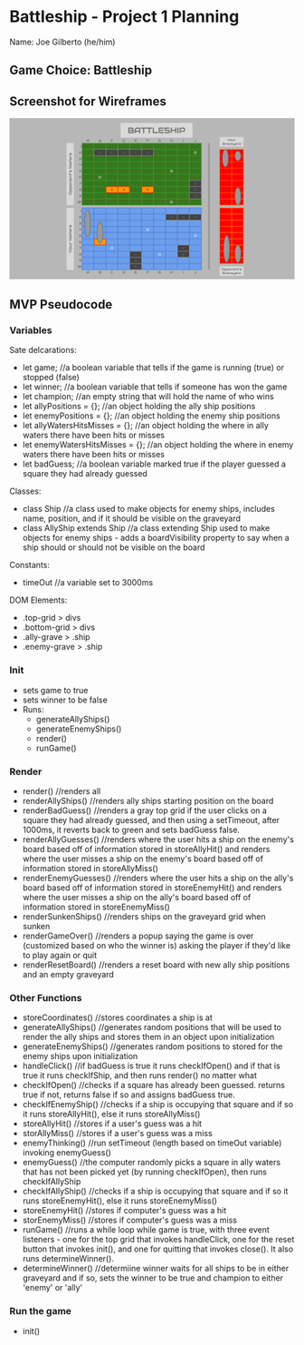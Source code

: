 # Battleship - Project 1 Planning
Name: Joe Gilberto (he/him)
## Game Choice: Battleship
## Screenshot for Wireframes
![images for demonstration purposes](../assets/BattleshipWireFrame.png)
## MVP Pseudocode

### Variables
Sate delcarations: 
- let game; //a boolean variable that tells if the game is running (true) or stopped (false)
- let winner; //a boolean variable that tells if someone has won the game
- let champion; //an empty string that will hold the name of who wins
- let allyPositions = {}; //an object holding the ally ship positions
- let enemyPositions = {}; //an object holding the enemy ship positions
- let allyWatersHitsMisses = {}; //an object holding the where in ally waters there have been hits or misses
- let enemyWatersHitsMisses = {}; //an object holding the where in enemy waters there have been hits or misses
- let badGuess; //a boolean variable marked true if the player guessed a square they had already guessed

Classes:
- class Ship //a class used to make objects for enemy ships, includes name, position, and if it should be visible on the graveyard
- class AllyShip extends Ship //a class extending Ship used to make objects for enemy ships - adds a boardVisibility property to say when a ship should or should not be visible on the board

Constants:
- timeOut //a variable set to 3000ms

DOM Elements:
- .top-grid > divs
- .bottom-grid > divs
- .ally-grave > .ship
- .enemy-grave > .ship

### Init
- sets game to true
- sets winner to be false
- Runs:
    - generateAllyShips()
    - generateEnemyShips()
    - render()
    - runGame()

### Render
- render() //renders all
- renderAllyShips() //renders ally ships starting position on the board
- renderBadGuess() //renders a gray top grid if the user clicks on a square they had already guessed, and then using a setTimeout, after 1000ms, it reverts back to green and sets badGuess false.
- renderAllyGuesses() //renders where the user hits a ship on the enemy's board based off of information stored in storeAllyHit() and renders where the user misses a ship on the enemy's board based off of information stored in storeAllyMiss()
- renderEnemyGuesses() //renders where the user hits a ship on the ally's board based off of information stored in storeEnemyHit() and renders where the user misses a ship on the ally's board based off of information stored in storeEnemyMiss()
- renderSunkenShips() //renders ships on the graveyard grid when sunken
- renderGameOver() //renders a popup saying the game is over (customized based on who the winner is) asking the player if they'd like to play again or quit
- renderResetBoard() //renders a reset board with new ally ship positions and an empty graveyard

### Other Functions
- storeCoordinates() //stores coordinates a ship is at
- generateAllyShips() //generates random positions that will be used to render the ally ships and stores them in an object upon initialization
- generateEnemyShips() //generates random positions to stored for the enemy ships upon initialization
- handleClick() //if badGuess is true it runs checkIfOpen() and if that is true it runs checkIfShip, and then runs render() no matter what
- checkIfOpen() //checks if a square has already been guessed.  returns true if not, returns false if so and assigns badGuess true.
- checkIfEnemyShip() //checks if a ship is occupying that square and if so it runs storeAllyHit(), else it runs storeAllyMiss()
- storeAllyHit() //stores if a user's guess was a hit
- storAllyMiss() //stores if a user's guess was a miss
- enemyThinking() //run setTimeout (length based on timeOut variable) invoking enemyGuess()
- enemyGuess() //the computer randomly picks a square in ally waters that has not been picked yet (by running checkIfOpen), then runs checkIfAllyShip
- checkIfAllyShip() //checks if a ship is occupying that square and if so it runs storeEnemyHit(), else it runs storeEnemyMiss()
- storeEnemyHit() //stores if computer's guess was a hit
- storEnemyMiss() //stores if computer's guess was a miss
- runGame() //runs a while loop while game is true, with three event listeners - one for the top grid that invokes handleClick, one for the reset button that invokes init(), and one for quitting that invokes close().  It also runs determineWinner().
- determineWinner() //determiine winner waits for all ships to be in either graveyard and if so, sets the winner to be true and champion to either 'enemy' or 'ally'

### Run the game
- init()